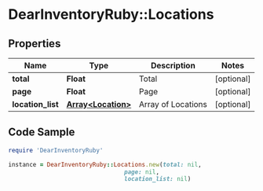 # DearInventoryRuby::Locations

## Properties

Name | Type | Description | Notes
------------ | ------------- | ------------- | -------------
**total** | **Float** | Total | [optional]
**page** | **Float** | Page | [optional]
**location_list** | [**Array&lt;Location&gt;**](Location.md) | Array of Locations | [optional]

## Code Sample

```ruby
require 'DearInventoryRuby'

instance = DearInventoryRuby::Locations.new(total: nil,
                                 page: nil,
                                 location_list: nil)
```


